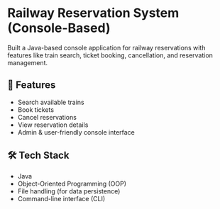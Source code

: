 
# Railway Reservation System (Console-Based)

Built a Java-based console application for railway reservations with features like train search, ticket booking, cancellation, and reservation management.

## 🚀 Features

- Search available trains  
- Book tickets  
- Cancel reservations  
- View reservation details  
- Admin & user-friendly console interface

## 🛠️ Tech Stack

- Java  
- Object-Oriented Programming (OOP)  
- File handling (for data persistence)  
- Command-line interface (CLI)

